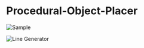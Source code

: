 # Procedural-Object-Placer

![Sample](https://user-images.githubusercontent.com/43308388/62971441-e347c900-bddf-11e9-8ca0-e338bde87371.png)



![Line Generator](https://user-images.githubusercontent.com/43308388/62970058-99111880-bddc-11e9-97b6-15635b77ec4f.gif)
